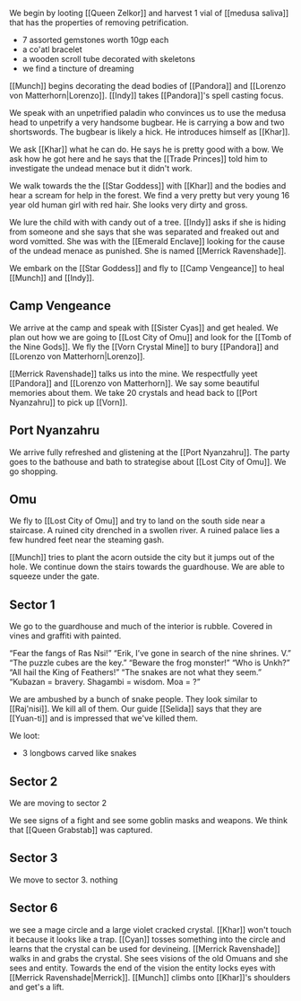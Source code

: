 We begin by looting [[Queen Zelkor]] and harvest 1 vial of [[medusa saliva]] that has the properties of removing petrification.

- 7 assorted gemstones worth 10gp each
- a co'atl bracelet
- a wooden scroll tube decorated with skeletons
- we find a tincture of dreaming

[[Munch]] begins decorating the dead bodies of [[Pandora]] and [[Lorenzo von Matterhorn|Lorenzo]]. [[Indy]] takes [[Pandora]]'s spell casting focus. 

We speak with an unpetrified paladin who convinces us to use the medusa head to unpetrify a very handsome bugbear. He is carrying a bow and two shortswords. The bugbear is likely a hick. He introduces himself as [[Khar]].

We ask [[Khar]] what he can do. He says he is pretty good with a bow. We ask how he got here and he says that the [[Trade Princes]] told him to investigate the undead menace but it didn't work.

We walk towards the the [[Star Goddess]] with [[Khar]] and the bodies and hear a scream for help in the forest. We find a very pretty but very young 16 year old human girl with red hair. She looks very dirty and gross.

We lure the child with with candy out of a tree. [[Indy]] asks if she is hiding from someone and she says that she was separated and freaked out and word vomitted. She was with the [[Emerald Enclave]] looking for the cause of the undead menace as punished. She is named [[Merrick Ravenshade]].

We embark on the [[Star Goddess]] and fly to [[Camp Vengeance]] to heal [[Munch]] and [[Indy]].

## Camp Vengeance

We arrive at the camp and speak with [[Sister Cyas]] and get healed. We plan out how we are going to [[Lost City of Omu]] and look for the [[Tomb of the Nine Gods]]. We fly the [[Vorn Crystal Mine]] to bury [[Pandora]] and [[Lorenzo von Matterhorn|Lorenzo]]. 

[[Merrick Ravenshade]] talks us into the mine. We respectfully yeet [[Pandora]] and [[Lorenzo von Matterhorn]]. We say some beautiful memories about them. We take 20 crystals and head back to [[Port Nyanzahru]] to pick up [[Vorn]].

## Port Nyanzahru

We arrive fully refreshed and glistening at the [[Port Nyanzahru]]. The party goes to the bathouse and bath to strategise about [[Lost City of Omu]]. We go shopping.

## Omu

We fly to [[Lost City of Omu]] and try to land on the south side near a staircase. A ruined city drenched in a swollen river. A ruined palace lies a few hundred feet near the steaming gash. 

[[Munch]] tries to plant the acorn outside the city but it jumps out of the hole. We continue down the stairs towards the guardhouse. We are able to squeeze under the gate.

## Sector 1

We go to the guardhouse and much of the interior is rubble. Covered in vines and graffiti with painted.

“Fear the fangs of Ras Nsi!”
“Erik, I’ve gone in search of the nine shrines. V.”
“The puzzle cubes are the key.”
“Beware the frog monster!”
“Who is Unkh?”
“All hail the King of Feathers!”
“The snakes are not what they seem.”
“Kubazan = bravery. Shagambi = wisdom. Moa = ?”

We are ambushed by a bunch of snake people. They look similar to [[Raj'nisi]]. We kill all of them. Our guide [[Selida]] says that they are [[Yuan-ti]] and is impressed that we've killed them.

We loot:
- 3 longbows carved like snakes

## Sector 2

We are moving to sector 2

We see signs of a fight and see some goblin masks and weapons. We think that [[Queen Grabstab]] was captured.

## Sector 3

We move to sector 3. nothing

## Sector 6

we see a mage circle and a large violet cracked crystal. [[Khar]] won't touch it because it looks like a trap. [[Cyan]] tosses something into the circle and learns that the crystal can be used for devineing. [[Merrick Ravenshade]] walks in and grabs the crystal. She sees visions of the old Omuans and she sees and entity. Towards the end of the vision the entity locks eyes with [[Merrick Ravenshade|Merrick]]. [[Munch]] climbs onto [[Khar]]'s shoulders and get's a lift.

